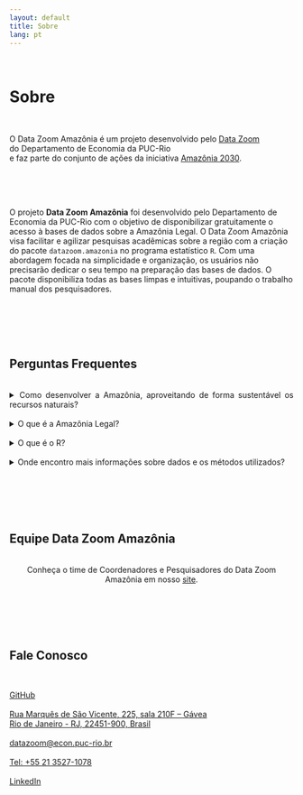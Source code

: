 ```yaml
---
layout: default
title: Sobre
lang: pt
---
```


<link rel="stylesheet" href="style.css">

<br>

<h1 class="title-about">Sobre</h1>

<br>

<div class="capa_sobre">
  <div class="capa_sobre_content">
      <p>O Data Zoom Amazônia é um projeto desenvolvido pelo <a rel="noreferrer noopener" 
        href="http://www.econ.puc-rio.br/datazoom/index.html" 
        target="_blank">Data Zoom</a><br> do Departamento de Economia da PUC-Rio<br> e faz parte do conjunto de ações da
        iniciativa <a rel="noreferrer noopener"
        href="https://amazonia2030.org.br/" target="_blank">Amazônia 2030</a>.
      </p>
  </div>  
</div>
<br>
<br>
<br>

<div class="texto_livre">
  <p>O projeto <strong>Data Zoom Amazônia</strong> foi desenvolvido pelo Departamento de Economia da PUC-Rio com o objetivo de disponibilizar gratuitamente o acesso à bases de dados
    sobre a Amazônia Legal. O Data Zoom Amazônia visa facilitar e agilizar pesquisas acadêmicas sobre a região com a criação do pacote <code>datazoom.amazonia</code> no programa
    estatístico <code>R</code>. Com uma abordagem focada na simplicidade e organização, os usuários não precisarão dedicar o seu tempo na preparação das bases de dados. O pacote
    disponibiliza todas as bases limpas e intuitivas, poupando o trabalho manual dos pesquisadores.</p>
</div>
<br>
<br>
<br>
<br>

<div class="FAQ">
<h2 class="fale_conosco">Perguntas Frequentes</h2></div><br>
<div class="contato" style="text-align:justify">
<details>
  <summary>Como desenvolver a Amazônia, aproveitando de forma sustentável os recursos naturais?</summary>
  <p>Para responder a essa pergunta, quatro reconhecidas organizações de pesquisa brasileiras se juntaram para fazer o mais completo plano de ações para a Amazônia dar um salto de desenvolvimento humano e econômico preservando seus recursos naturais até 2030. Trata-se do projeto Amazônia 2030. O projeto é uma iniciativa conjunta do Instituto do Homem e do Meio Ambiente da Amazônia (Imazon) e do Centro de Empreendedorismo da Amazônia, ambos situados em Belém, com a Climate Policy Initiative (CPI) e o Departamento de Economia da PUC-Rio, localizados no Rio de Janeiro.<br>
    
    Pesquisadores têm gerado conhecimento a partir de estudos empíricos, análises da literatura acadêmica e consultas documentais, bem como das experiências dos povos da floresta, empresários, empreendedores e agentes públicos, entre outras fontes. Esses documentos reunirão recomendações práticas, que poderão ser aplicadas por agentes privados e públicos.</p>
</details><br>

<details>
  <summary>O que é a Amazônia Legal?</summary>
  <p>A Amazônia Legal é uma área que engloba nove estados do Brasil pertencentes à bacia Amazônica, instituído pelo governo federal via lei 1806/1953, reunindo regiões de idênticas características, com o intuito de melhor planejar o desenvolvimento socioeconômico da região amazônica.</p>
</details><br>
    
<details>
  <summary>O que é o R?</summary>
  <p>O R é uma linguagem de programação estatística e gráfica gratuita e colaborativa que vem se especializando na manipulação, análise e visualização de dados. A comunidade R é reconhecidamente ativa gerando funções através dos chamados pacotes. O datazoom.amazonia é um pacote no R que tem o intuito de facilitar o download e limpeza de dados sobre a Amazônia brasileira.</p>
</details><br>

<details>
  <summary>Onde encontro mais informações sobre dados e os métodos utilizados?</summary>
  <p>Saiba mais informações sobre os métodos utilizados pela nossa documentação completa, ou pela nosso GitHub.</p>
</details><br>

</div>

<br>
<br>
<br>
<br>




<h2 class="fale_conosco">Equipe Data Zoom Amazônia</h2><br>
<div class="contato" style="text-align:center">Conheça o time de Coordenadores e Pesquisadores do Data Zoom Amazônia em nosso <a href="https://www.econ.puc-rio.br/datazoom/equipe.html" target=_blank>site</a>.
</div>
<br>
<br>
<br>
<br>
<br>

<h2 class="fale_conosco">Fale Conosco</h2><br>

<div class="contato">
  <p><a href="https://github.com/datazoompuc" target="_blank" rel="noreferrer noopener">GitHub</a><br><br>
    <a rel="noreferrer noopener" href="https://goo.gl/maps/9boi7X8siQfE3j8DA" data-type="URL" data-id="https://goo.gl/maps/9boi7X8siQfE3j8DA" target="_blank">
    Rua Marquês de São Vicente, 225, sala 210F &#8211; Gávea<br>
    Rio de Janeiro - RJ, 22451-900, Brasil</a><br><br>
    <a href="mailto:datazoom@econ.puc-rio.br">datazoom@econ.puc-rio.br</a><br><br>
    <a href="tel:+552135271078">Tel: +55 21 3527-1078</a><br><br>
    <a href="https://www.linkedin.com/company/data-zoom/" target="_blank" rel="noreferrer noopener">LinkedIn</a>
  </p>

<br>
<br>
<br>
